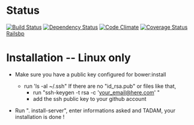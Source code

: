 Status
======

[![Build Status](https://travis-ci.org/snap-school/rsnap.png?branch=master)](https://travis-ci.org/snap-school/rsnap)
[![Dependency Status](https://gemnasium.com/snap-school/rsnap.png)](https://gemnasium.com/snap-school/rsnap)
[![Code Climate](https://codeclimate.com/github/snap-school/rsnap.png)](https://codeclimate.com/github/snap-school/rsnap)
[![Coverage Status](https://coveralls.io/repos/snap-school/rsnap/badge.png?branch=master)](https://coveralls.io/r/snap-school/rsnap?branch=master)
[Railsbp](http://railsbp.com/repositories/386-snap-school-rsnap)

Installation -- Linux only
============

* Make sure you have a public key configured for bower:install
	* run 'ls -al ~/.ssh"
	If there are no "id_rsa.pub" or files like that,
		* run "ssh-keygen -t rsa -c 'your_email@here.com' "
		* add the ssh public key to your github account

* Run ". install-server", enter informations asked and TADAM, your installation is done !
